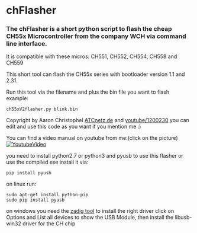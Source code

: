 # chFlasher


### The chFlasher is a short python script to flash the cheap CH55x Microcontroller from the company WCH via command line interface.

It is compatible with these micros: CH551, CH552, CH554, CH558 and CH559

This short tool can flash the CH55x series with bootloader version 1.1 and 2.31.

Run this tool via the filename and plus the bin file you want to flash example:
```
ch55xV2flasher.py blink.bin
```

Copyright by Aaron Christophel [ATCnetz.de](https://ATCnetz.de) and [youtube/1200230](https://www.youtube.com/user/12002230/) you can edit and use this code as you want if you mention me :)

You can find a video manual on youtube from me:(click on the picture)
[![YoutubeVideo](https://img.youtube.com/vi/uhSHcyjUaic/0.jpg)](https://www.youtube.com/watch?v=uhSHcyjUaic)


you need to install python2.7 or python3 and pyusb to use this flasher or use the compiled exe
install it via:
```
pip install pyusb
```

on linux run: 
```
sudo apt-get install python-pip
sudo pip install pyusb
```

on windows you need the [zadig tool](https://zadig.akeo.ie/) to install the right driver
click on Options and List all devices to show the USB Module, then install the libusb-win32 driver for the CH chip
